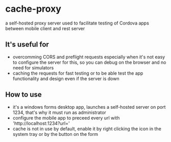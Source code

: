 # cache-proxy

a self-hosted proxy server used to facilitate testing of Cordova apps between mobile client and rest server 

## It's useful for

- overcomming CORS and preflight requests especially when it's not easy to configure the server for this, so you can debug on the browser and no need for simulators
- caching the requests for fast testing or to be able test the app functionality and design even if the server is down

## How to use

- it's a windows forms desktop app, launches a self-hosted server on port 1234, that's why it must run as administrator 
- configure the mobile app to preceed every url with 'http://localhost:1234?url=' 
- cache is not in use by default, enable it by right clicking the icon in the system tray or by the button on the form
